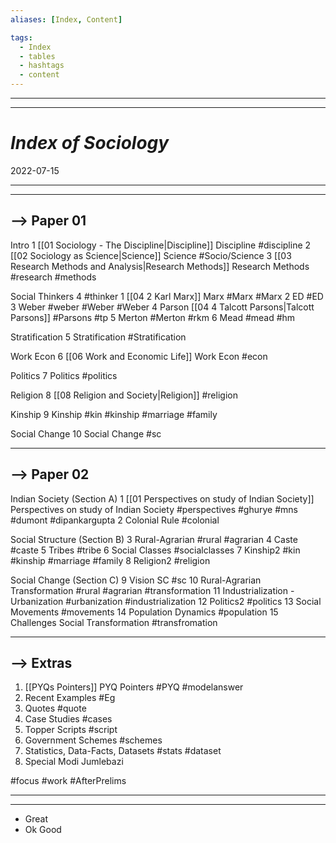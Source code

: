 ```yaml
---
aliases: [Index, Content]

tags:
  - Index
  - tables
  - hashtags
  - content
---
```

***
***
# *Index of Sociology*
2022-07-15 
***
***

## --> Paper 01

Intro 
	1	[[01 Sociology - The Discipline|Discipline]] Discipline #discipline 
	2	[[02 Sociology as Science|Science]] Science #Socio/Science 
	3	[[03 Research Methods and Analysis|Research Methods]] Research Methods #research #methods
	
Social Thinkers	4 #thinker
	1 [[04 2 Karl Marx]] Marx #Marx #Marx
	2 ED #ED 
	3 Weber #weber #Weber #Weber 
	4 Parson [[04 4 Talcott Parsons|Talcott Parsons]] #Parsons #tp
	5 Merton #Merton #rkm
	6 Mead #mead #hm 
	
Stratification	5	Stratification #Stratification 
	
Work Econ	6	[[06 Work and Economic Life]] Work Econ #econ 
	
Politics	7	Politics #politics 
	
Religion	8	[[08 Religion and Society|Religion]] #religion
	
Kinship	9	Kinship #kin #kinship #marriage #family 
	
Social Change	10	Social Change #sc 

***

## --> Paper 02

Indian Society (Section A)
	1	[[01 Perspectives on study of Indian Society]] Perspectives on study of Indian Society #perspectives #ghurye #mns #dumont #dipankargupta 
	2	Colonial Rule #colonial 
	
Social Structure (Section B)
	3	Rural-Agrarian #rural #agrarian 
	4	Caste #caste
	5	Tribes #tribe
	6	Social Classes #socialclasses
	7	Kinship2 #kin #kinship #marriage #family 
	8	Religion2 #religion 
	
Social Change (Section C)
	9	Vision SC #sc 
	10	Rural-Agrarian Transformation #rural #agrarian #transformation 
	11	Industrialization - Urbanization #urbanization #industrialization 
	12	Politics2 #politics
	13	Social Movements #movements
	14	Population Dynamics #population
	15	Challenges Social Transformation #transfromation

***

## --> Extras

1. [[PYQs Pointers]] PYQ Pointers #PYQ #modelanswer 
2. Recent Examples #Eg
3. Quotes #quote
4. Case Studies #cases
5. Topper Scripts #script 
6. Government Schemes #schemes 
7. Statistics, Data-Facts, Datasets #stats #dataset 
8. Special Modi Jumlebazi


#focus #work 
#AfterPrelims



***
***
- Great
- Ok Good

